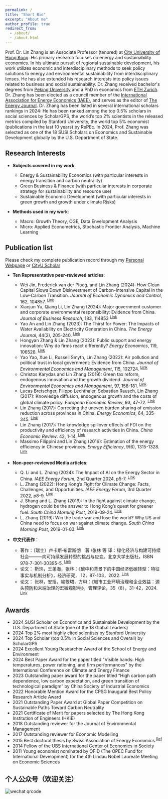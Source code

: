 ```yaml
---
permalink: /
title: "Short Bio"
excerpt: "About me"
author_profile: true
redirect_from: 
  - /about/
  - /about.html
---
```


Prof. Dr. Lin Zhang is an Associate Professor (tenured) at [City University of Hong Kong](https://scholars.cityu.edu.hk/en/persons/lin-zhang(82d36211-2260-4aa7-9419-aa6e663fdaf6).html). His primary research focuses on energy and sustainability economics. In his ultimate pursuit of regional sustainable development, his work utilizes economic and interdisciplinary methods to seek policy solutions to energy and environmental sustainability from interdisciplinary lenses. He has also extended his research interests into policy issues related to business and social sustainability. Dr. Zhang received bachelor's degrees from [Peking University](https://english.pku.edu.cn/) and a PhD in economics from [ETH Zurich](https://ethz.ch/en.html). Dr. Zhang has been elected as a council member of the [International Association for Energy Economics (IAEE)](https://www.iaee.org/index.aspx), and serves as the editor of [The Energy Journal](https://journals.sagepub.com/home/enj). Dr. Zhang has been listed in several international scholars rankings in 2024: He has been ranked among the top 0.5% scholars in social sciences by ScholarGPS, the world’s top 2% scientists in the released metrics compiled by Stanford University, the world top 5% economist (publications in the last 10 years) by RePEc. In 2024, Prof. Zhang was selected as one of the 18 SUSI Scholars on Economics and Sustainable Development globally by the U.S. Department of State. 

Research Interests
------
* **Subjects covered in my work**:
  * Energy & Sustainability Economics (with particular interests in energy transition and carbon neutrality)
  * Green Business & Finance (with particular interests in corporate strategy for sustainability and resource use)
  * Sustainable Economic Development (with particular interests in green growth and growth under climate Risks)

* **Methods used in my work**:
  * Macro: Growth Theory, CGE, Data Envelopment Analysis
  * Micro: Applied Econometrics, Stochastic Frontier Analysis, Machine Learning

Publication list
------
Please check my complete publication record through my [Personal Webpage](https://lzhanghk.wixsite.com/econ/myresearch) or [CityU Scholar](https://scholars.cityu.edu.hk/en/persons/lin-zhang(82d36211-2260-4aa7-9419-aa6e663fdaf6)/publications.html)

* **Ten Representative peer-reviewed articles**:
  * Wei Jin, Frederick van der Ploeg, and Lin Zhang (2024): How Clean Capital Slows Down Disinvestment of Carbon-Intensive Capital in the Low-Carbon Transition. *Journal of Economic Dynamics and Control*, 162, 104857. <sup>[Link](https://doi.org/10.1016/j.jedc.2024.104857)</sup>
  * Xiaojun Yu, Qiang Li, Lin Zhang (2024): Major government customer and corporate environmental responsibility: Evidence from China. *Journal of Business Research*, 183, 114853 <sup>[Link](https://doi.org/10.1016/j.jbusres.2024.114853)</sup>
  * Yao An and Lin Zhang (2023): The Thirst for Power: The Impacts of Water Availability on Electricity Generation in China. *The Energy Journal*, 44(2), 205-240. <sup>[Link](https://doi.org/10.5547/01956574.44.2.yaan)</sup>
  * Hongyan Zhang & Lin Zhang (2023): Public support and energy innovation: Why do firms react differently? *Energy Economics*, 119, 106528. <sup>[Link](https://doi.org/10.1016/j.eneco.2023.106528)</sup>
  * Yao Yao, Xue Li, Russell Smyth, Lin Zhang (2022): Air pollution and political trust in local government: Evidence from China. *Journal of Environmental Economics and Management*, 115, 102724. <sup>[Link](https://doi.org/10.1016/j.jeem.2022.102724)</sup>
  * Christos Karydas and Lin Zhang (2019): Green tax reform, endogenous innovation and the growth dividend. *Journal of Environmental Economics and Management*, 97, 158-181.  <sup>[Link](https://doi.org/10.1016/j.jeem.2017.09.005)</sup>
  * Lucas Bretschger, Filippo Lechthaler, Sebastian Rausch, Lin Zhang (2017): Knowledge diffusion, endogenous growth and the costs of global climate policy. *European Economic Review*, 93, 47-72. <sup>[Link](http://dx.doi.org/10.1016/j.euroecorev.2016.11.012)</sup>
  * Lin Zhang (2017): Correcting the uneven burden sharing of emission reduction across provinces in China. *Energy Economics*, 64, 335-345. <sup>[Link](https://doi.org/10.1016/j.eneco.2017.04.005)</sup>
  * Lin Zhang (2017): The knowledge spillover effects of FDI on the productivity and efficiency of research activities in China. *China Economic Review*. 42, 1-14. <sup>[Link](http://dx.doi.org/10.1016/j.chieco.2016.11.001)</sup>
  * Massimo Filippini and Lin Zhang (2016): Estimation of the energy efficiency in Chinese provinces. *Energy Efficiency*, 9(6), 1315-1328. <sup>[Link](http://link.springer.com/article/10.1007/s12053-016-9425-z)</sup>


* **Non-peer-reviewed Media articles**:
  *  Q. Li and L. Zhang (2024): The Impact of AI on the Energy Sector in China. *IAEE Energy Forum*, 2nd Quarter 2024, p5-7. <sup>[Link](https://www.iaee.org/newsletter/issue/117)</sup>
  *  L. Zhang (2022): Hong Kong’s Fight for Climate Change: Facts, Challenges, and Opportunities. *IAEE Energy Forum*, 3rd Quarter 2022, p8-9. <sup>[Link](https://www.iaee.org/en/publications/newsletterdl.aspx?id=1027)</sup>
  *  J. Shang and L. Zhang (2019): In the fight against climate change, hydrogen could be the answer to Hong Kong’s quest for greener fuel. *South China Morning Post*, 2019-09-24. <sup>[Link](https://www.scmp.com/comment/letters/article/3029939/fight-against-climate-change-hydrogen-could-be-answer-hong-kongs)</sup>
  *  L. Zhang (2019): Win the trade war and lose the world? Why US and China need to focus on war against climate change. *South China Morning Post*, 2019-01-03. <sup>[Link](https://www.scmp.com/comment/letters/article/2180347/win-trade-war-and-lose-world-why-us-and-china-need-focus-war-against)</sup>
 
* **中文代表作**：
  * 著作：〔瑞士〕卢卡斯·布雷斯彻　著 /张林 等 译：绿化经济与构建可持续社会———向可持续发展转型的挑战与应变。北京大学出版社，ISBN 978-7-301-30395-5. <sup>[Link](https://www.pup.cn/bookDetail?name=%25E7%25BB%25BF%25E5%258C%2596%25E7%25BB%258F%25E6%25B5%258E%25E4%25B8%258E%25E6%259E%2584%25E5%25BB%25BA%25E5%258F%25AF%25E6%258C%2581%25E7%25BB%25AD%25E7%25A4%25BE%25E4%25BC%259A%25E2%2580%2594%25E2%2580%2594%25E5%2590%2591%25E5%258F%25AF%25E6%258C%2581%25E7%25BB%25AD%25E5%258F%2591%25E5%25B1%2595%25E8%25BD%25AC%25E5%259E%258B%25E7%259A%2584%25E6%258C%2591%25E6%2588%2598%25E4%25B8%258E%25E5%25BA%2594%25E5%258F%2598%25EF%25BC%2588%25E7%25AC%25AC2%25E7%2589%2588%25EF%25BC%2589&id=86696ce974234ef996fdebf14a15d06a&0.4406912476283802)</sup>
  * 论文： 靳玮，王弟海，张林：《碳中和背景下的中国经济低碳转型：特征事实与机制分析》，经济研究， 12，87-103，2022. <sup>[Link](http://www.erj.cn/cn/mlInfo.aspx?m=20220309094605133049&n=20230222141748827740&tip=1)</sup>
  * 论文： 张林，安瑶，喻筱珺，方琳：《城市工业环境治理和企业效益：源头预防和末端治理的宏微观影响》，管理评论，35（8），31-42，2024. <sup>[Link](http://123.57.61.11/jweb_glpl/CN/Y2023/V35/I8/31)</sup>

Awards
------
* 2024 SUSI Scholar on Economics and Sustainable Development by the U.S. Department of State (one of the 18 Global Leaders)
* 2024 Top 2% most highly cited scientists by Stanford University
* 2024 Top Scholar (top 0.5% in Social Sciences and Overall) by ScholarGPS
* 2024 Excellent Young Researcher Award of the School of Energy and Environment
* 2024 Best Paper Award for the paper titled "Visible hands: High temperatures, power rationing, and firm performances" by the International Conference on Climate and Energy Finance
* 2023 Outstanding paper award for the paper titled “High carbon path dependence, low carbon expectation, and green transition of technological paradigm” by China Society of Industrial Economics
* 2022 Honorable Mention Award for the CPSG Inaugural Best Policy Research Article Award
* 2021 Outstanding Paper Award at Global Paper Competition on Sustainable Paths Toward Carbon Neutrality
* 2021 Certificate of Merit for papers selected by The Hong Kong Institution of Engineers (HKIE)
* 2018 Outstanding reviewer for the Journal of Environmental Management
* 2017 Outstanding reviewer for Economic Modelling
* 2015 Best doctoral thesis by Swiss Association of Energy Economics <sup>[Ref](https://saee.ch/saee-student-awards/)</sup>
* 2014 Fellow of the UBS International Center of Economics in Society 
* 2011 Young economist nominated by OFID (The OPEC Fund for International Development) for the 4th Lindau Nobel Laureate Meeting on Economic Sciences

个人公众号（欢迎关注）
------
<img src="/main/images/qrcode.jpg" alt="wechat qrcode">
